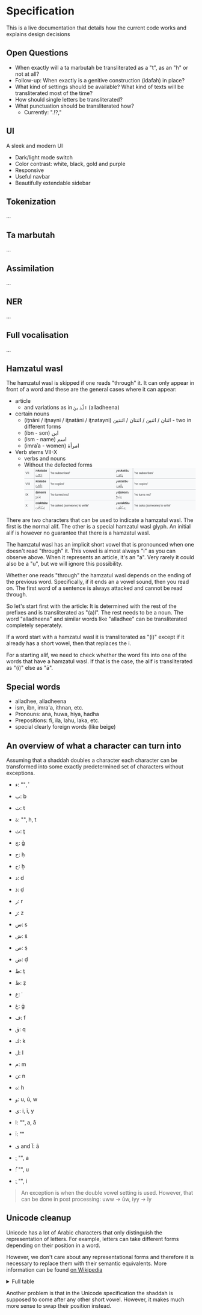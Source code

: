 # Specification

This is a live documentation that details how the current code works and explains design decisions

## Open Questions

- When exactly will a ta marbutah be transliterated as a "t", as an "h" or
not at all?
- Follow-up: When exactly is a genitive construction (idafah) in place?
- What kind of settings should be available? What kind of texts will be
transliterated most of the time?
- How should single letters be transliterated?
- What punctuation should be transliterated how?
    - Currently: ".!?,"

## UI

A sleek and modern UI

- Dark/light mode switch
- Color contrast: white, black, gold and purple
- Responsive
- Useful navbar
- Beautifully extendable sidebar

## Tokenization

...

## Ta marbutah

...

## Assimilation

...

## NER

...

## Full vocalisation

...


## Hamzatul wasl

The hamzatul wasl is skipped if one reads "through" it. It can only appear in front of a word and these are the general cases where it can appear:

- article
    - and variations as in `الَّذينَ` (alladheena)
- certain nouns
    - (iṯnāni / iṯnayni / iṯnatāni / iṯnatayni) اثنان / اثنين / اثنتان / اثنتين - two in different forms
    - (ibn - son) ابن
    - (ism - name) اسم
    - (imraʾa - women) امرأة
- Verb stems VII-X
    - verbs and nouns
    - Without the defected forms
    [![Verbstems image](verb-stems-7-to-10.png)](https://en.wikipedia.org/wiki/Arabic_verbs)

There are two characters that can be used to indicate a hamzatul wasl. The first is the normal alif. The other is a special hamzatul wasl glyph. An initial alif is however no guarantee that there is a hamzatul wasl. 

The hamzatul wasl has an implicit short vowel that is pronounced when one doesn't read "through" it. This vowel is almost always "i" as you can observe above. When it represents an article, it's an "a". Very rarely it could also be a "u", but we will ignore this possibility.

Whether one reads "through" the hamzatul wasl depends on the ending of the previous word. Specifically, if it ends an a vowel sound, then you read on. The first word of a sentence is always attacked and cannot be read through.

So let's start first with the article: It is determined with the rest of the prefixes and is transliterated as "(a)l". The rest needs to be a noun. The word "alladheena" and similar words like "alladhee" can be transliterated completely seperately. 

If a word start with a hamzatul wasl it is transliterated as "(i)" except if it already has a short vowel, then that replaces the i. 

For a starting alif, we need to check whether the word fits into one of the words that have a hamzatul wasl. If that is the case, the alif is transliterated as "(i)" else as "ā". 

## Special words

- alladhee, alladheena
- ism, ibn, imra'a, ithnan, etc.
- Pronouns: ana, huwa, hiya, hadha
- Prepositions: fi, ila, lahu, laka, etc.
- special clearly foreign words (like beige)

## An overview of what a character can turn into

Assuming that a shaddah doubles a character each character can be transformed into some exactly predetermined set of characters without exceptions.

- ء: "", ʾ
- ب: b
- ت: t
- ة: "", h, t
- ث: ṯ
- ج: ǧ
- ح: ḥ
- خ: ḫ
- د: d
- ذ: ḏ
- ر: r
- ز: z
- س: s
- ش: š
- ص: ṣ
- ض: ḍ
- ط: ṭ
- ظ: ẓ
- ع: ʿ
- غ: ġ
- ف: f
- ق: q
- ك: k
- ل: l
- م: m
- ن: n
- ه: h

- و: u, ū, w
- ي: i, ī, y
- ا: "", a, ā 
- ٱ: ""
- ى and آ: ā
- ِ: "", a
- ُ: "", u
- ِ: "", i

> An exception is when the double vowel setting is used. However, that can be done in post processing: uww -> ūw, iyy -> īy


## Unicode cleanup

Unicode has a lot of Arabic characters that only distinguish the representation of letters. For example, letters can take different forms depending on their position in a word. 

However, we don't care about any representational forms and therefore it is necessary to replace them with their semantic equivalents. More information can be found [on Wikipedia](https://en.wikipedia.org/wiki/Arabic_script_in_Unicode#Compact_table)

<details>
<summary>Full table</summary>

```py
"ﭐ": alif_wasl,
"ﭑ": alif_wasl,
"ﮪ": "ه",
"ﮫ": "ه",
"ﮬ": "ه",
"ﮭ": "ه",
"ﺀ": "ء",
"ﺃ": hamza,
"ﺄ": hamza,
"ﺅ": hamza,
"ﺆ": hamza,
"ﺇ": hamza,
"ﺈ": hamza,
"ﺉ": hamza,
"ﺊ": hamza,
"ﺋ": hamza,
"ﺌ": hamza,
"ﺍ": alif,
"ﺎ": alif,
"ﺏ": "ب",
"ﺐ": "ب",
"ﺑ": "ب",
"ﺒ": "ب",
"ﺓ": "ة",
"ﺔ": "ة",
"ﺕ": "ت",
"ﺖ": "ت",
"ﺗ": "ت",
"ﺘ": "ت",
"ﺙ": "ث",
"ﺚ": "ث",
"ﺛ": "ث",
"ﺜ": "ث",
"ﺝ": "ج",
"ﺞ": "ج",
"ﺟ": "ج",
"ﺠ": "ج",
"ﺡ": "ح",
"ﺢ": "ح",
"ﺣ": "ح",
"ﺤ": "ح",
"ﺥ": "خ",
"ﺦ": "خ",
"ﺧ": "خ",
"ﺨ": "خ",
"ﺩ": "د",
"ﺪ": "د",
"ﺫ": "ذ",
"ﺬ": "ذ",
"ﺭ": "ر",
"ﺮ": "ر",
"ﺯ": "ز",
"ﺰ": "ز",
"ﺱ": "س",
"ﺲ": "س",
"ﺳ": "س",
"ﺴ": "س",
"ﺵ": "ش",
"ﺶ": "ش",
"ﺷ": "ش",
"ﺸ": "ش",
"ﺹ": "ص",
"ﺺ": "ص",
"ﺻ": "ص",
"ﺼ": "ص",
"ﺽ": "ض",
"ﺾ": "ض",
"ﺿ": "ض",
"ﻀ": "ض",
"ﻁ": "ط",
"ﻂ": "ط",
"ﻃ": "ط",
"ﻄ": "ط",
"ﻅ": "ظ",
"ﻆ": "ظ",
"ﻇ": "ظ",
"ﻈ": "ظ",
"ﻉ": "ع",
"ﻊ": "ع",
"ﻋ": "ع",
"ﻌ": "ع",
"ﻍ": "غ",
"ﻎ": "غ",
"ﻏ": "غ",
"ﻐ": "غ",
"ﻑ": "ف",
"ﻒ": "ف",
"ﻓ": "ف",
"ﻔ": "ف",
"ﻕ": "ق",
"ﻖ": "ق",
"ﻗ": "ق",
"ﻘ": "ق",
"ﻙ": "ك",
"ﻚ": "ك",
"ﻛ": "ك",
"ﻜ": "ك",
"ﻝ": "ل",
"ﻞ": "ل",
"ﻟ": "ل",
"ﻠ": "ل",
"ﻡ": "م",
"ﻢ": "م",
"ﻣ": "م",
"ﻤ": "م",
"ﻥ": "ن",
"ﻦ": "ن",
"ﻧ": "ن",
"ﻨ": "ن",
"ﻩ": "ه",
"ﻪ": "ه",
"ﻫ": "ه",
"ﻬ": "ه",
"ﻭ": "و",
"ﻮ": "و",
"ﻯ": "ى",
"ﻰ": "ى",
"ﻱ": "ي",
"ﻲ": "ي",
"ﻳ": "ي",
"ﻴ": "ي",
"ﻵ": "ل" + alif_maddah,
"ﻶ": "ل" + alif_maddah,
"ﻷ": "ل" + hamza,
"ﻸ": "ل" + hamza,
"ﻹ": "ل" + hamza,
"ﻺ": "ل" + hamza,
"ﻻ": "لا",
"ﻼ": "لا",
```

</details>

Another problem is that in the Unicode specification the shaddah is supposed to come after any other short vowel. However, it makes much more sense to swap their position instead. 